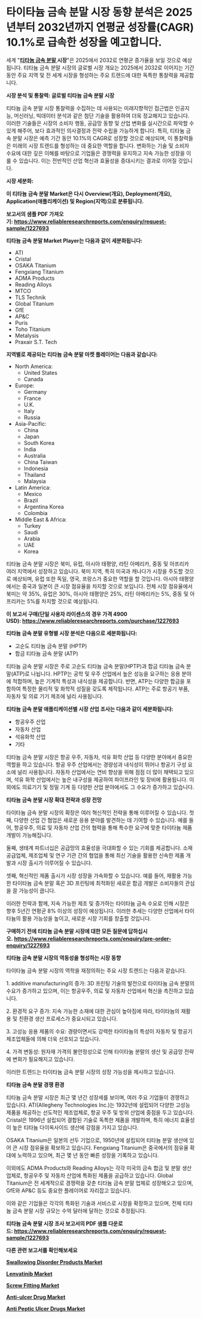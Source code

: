 <p><h1>타이타늄 금속 분말 시장 동향 분석은 2025년부터 2032년까지 연평균 성장률(CAGR) 10.1%로 급속한 성장을 예고합니다.</h1></p><p>세계 "<strong><a href="https://www.reliableresearchreports.com/titanium-metal-powder-r1227693?utm_campaign=106&utm_medium=8&utm_source=Github&utm_content=ia&utm_term=08012025&utm_id=titanium-metal-powder">티타늄 금속 분말&nbsp;</a></strong><strong>시장</strong>"은 2025에서 2032로 연평균 증가율을 보일 것으로 예상됩니다. 티타늄 금속 분말 시장의 글로벌 시장 개요는 2025에서 2032로 이어지는 기간 동안 주요 지역 및 전 세계 시장을 형성하는 주요 트렌드에 대한 독특한 통찰력을 제공합니다.</p>
<p><strong>시장 분석 및 통찰력: 글로벌 티타늄 금속 분말 시장</strong></p>
<p><p>티타늄 금속 분말 시장 통찰력을 수집하는 데 사용되는 미래지향적인 접근법은 인공지능, 머신러닝, 빅데이터 분석과 같은 첨단 기술을 활용하여 더욱 정교해지고 있습니다. 이러한 기술들은 시장의 소비자 행동, 공급망 동향 및 산업 변화를 실시간으로 파악할 수 있게 해주어, 보다 효과적인 의사결정과 전략 수립을 가능하게 합니다. 특히, 티타늄 금속 분말 시장은 예측 기간 동안 10.1%의 CAGR로 성장할 것으로 예상되며, 이 통찰력들은 미래의 시장 트렌드를 형성하는 데 중요한 역할을 합니다. 변화하는 기술 및 소비자 수요에 대한 깊은 이해를 바탕으로 기업들은 경쟁력을 유지하고 지속 가능한 성장을 이룰 수 있습니다. 이는 전반적인 산업 혁신과 효율성을 증대시키는 결과로 이어질 것입니다.</p><a href="%7CAUTHORITHY_DOMAIN_URL%7C?utm_campaign=106&utm_medium=8&utm_source=Github&utm_content=ia&utm_term=08012025&utm_id=titanium-metal-powder"></a></p>
<p><strong>시장 세분화:</strong></p>
<p><strong>이 티타늄 금속 분말 Market은 다시 Overview(개요), Deployment(개요), Application(애플리케이션) 및 Region(지역)으로 분류됩니다.</strong></p>
<p><strong>보고서의 샘플 PDF 가져오기:&nbsp;<a href="https://www.reliableresearchreports.com/enquiry/request-sample/1227693?utm_campaign=106&utm_medium=8&utm_source=Github&utm_content=ia&utm_term=08012025&utm_id=titanium-metal-powder">https://www.reliableresearchreports.com/enquiry/request-sample/1227693</a></strong><strong></strong></p>
<p><strong>티타늄 금속 분말 Market Player는 다음과 같이 세분화됩니다:</strong></p>
<p><ul><li>ATI</li><li>Cristal</li><li>OSAKA Titanium</li><li>Fengxiang Titanium</li><li>ADMA Products</li><li>Reading Alloys</li><li>MTCO</li><li>TLS Technik</li><li>Global Titanium</li><li>GfE</li><li>AP&C</li><li>Puris</li><li>Toho Titanium</li><li>Metalysis</li><li>Praxair S.T. Tech</li></ul></p>
<p><strong>지역별로 제공되는 티타늄 금속 분말 마켓 플레이어는 다음과 같습니다:</strong></p>
<p><ul>
    <li>
        North America:
        <ul>
            <li>United States</li>
            <li>Canada</li>
        </ul>
    </li>
    <li>
        Europe:
        <ul>
            <li>Germany</li>
            <li>France</li>
            <li>U.K.</li>
            <li>Italy</li>
            <li>Russia</li>
        </ul>
    </li>
    <li>
        Asia-Pacific:
        <ul>
            <li>China</li>
            <li>Japan</li>
            <li>South Korea</li>
            <li>India</li>
            <li>Australia</li>
            <li>China Taiwan</li>
            <li>Indonesia</li>
            <li>Thailand</li>
            <li>Malaysia</li>
        </ul>
    </li>
    <li>
        Latin America:
        <ul>
            <li>Mexico</li>
            <li>Brazil</li>
            <li>Argentina Korea</li>
            <li>Colombia</li>
        </ul>
    </li>
    <li>
        Middle East & Africa:
        <ul>
            <li>Turkey</li>
            <li>Saudi</li>
            <li>Arabia</li>
            <li>UAE</li>
            <li>Korea</li>
        </ul>
    </li>
    </ul></p>
<p><p>티타늄 금속 분말 시장은 북미, 유럽, 아시아 태평양, 라틴 아메리카, 중동 및 아프리카 여러 지역에서 성장하고 있습니다. 북미 지역, 특히 미국과 캐나다가 시장을 주도할 것으로 예상되며, 유럽 또한 독일, 영국, 프랑스가 중요한 역할을 할 것입니다. 아시아 태평양에서는 중국과 일본이 큰 시장 점유율을 차지할 것으로 보입니다. 전체 시장 점유율에서 북미는 약 35%, 유럽은 30%, 아시아 태평양은 25%, 라틴 아메리카는 5%, 중동 및 아프리카는 5%를 차지할 것으로 예상됩니다.</p></p>
<p><strong>이 보고서 구매(단일 사용자 라이센스의 경우 가격 4900 USD):&nbsp;<a href="https://www.reliableresearchreports.com/purchase/1227693?utm_campaign=106&utm_medium=8&utm_source=Github&utm_content=ia&utm_term=08012025&utm_id=titanium-metal-powder">https://www.reliableresearchreports.com/purchase/1227693</a></strong></p>
<p><strong>티타늄 금속 분말 유형별 시장 분석은 다음으로 세분화됩니다:</strong></p>
<p><ul><li>고순도 티타늄 금속 분말 (HPTP)</li><li>합금 티타늄 금속 분말 (ATP)</li></ul></p>
<p><p>티타늄 금속 분말 시장은 주로 고순도 티타늄 금속 분말(HPTP)과 합금 티타늄 금속 분말(ATP)로 나뉩니다. HPTP는 공학 및 우주 산업에서 높은 성능을 요구하는 응용 분야에 적합하며, 높은 기계적 특성과 내식성을 제공합니다. 반면, ATP는 다양한 합금을 포함하여 특정한 물리적 및 화학적 성질을 갖도록 제작됩니다. ATP는 주로 항공기 부품, 자동차 및 의료 기기 제조에 널리 사용됩니다.</p></p>
<p><strong>티타늄 금속 분말 애플리케이션별 시장 산업 조사는 다음과 같이 세분화됩니다:</strong></p>
<p><ul><li>항공우주 산업</li><li>자동차 산업</li><li>석유화학 산업</li><li>기타</li></ul></p>
<p><p>티타늄 금속 분말 시장은 항공 우주, 자동차, 석유 화학 산업 등 다양한 분야에서 중요한 역할을 하고 있습니다. 항공 우주 산업에서는 경량성과 내식성이 뛰어나 항공기 구성 요소에 널리 사용됩니다. 자동차 산업에서는 연비 향상을 위해 점점 더 많이 채택되고 있으며, 석유 화학 산업에서는 높은 내구성을 제공하여 파이프라인 및 장비에 활용됩니다. 이 외에도 의료기기 및 정밀 기계 등 다양한 산업 분야에서도 그 수요가 증가하고 있습니다.</p></p>
<p><strong>티타늄 금속 분말 시장 확대 전략과 성장 전망</strong></p>
<p><p>타이타늄 금속 분말 시장의 확장은 여러 혁신적인 전략을 통해 이루어질 수 있습니다. 첫째, 다양한 산업 간 협업은 새로운 응용 분야를 발견하는 데 기여할 수 있습니다. 예를 들어, 항공우주, 의료 및 자동차 산업 간의 협력을 통해 특수한 요구에 맞춘 타이타늄 제품 개발이 가능해집니다.</p><p>둘째, 생태계 파트너십은 공급망의 효율성을 극대화할 수 있는 기회를 제공합니다. 소재 공급업체, 제조업체 및 연구 기관 간의 협업을 통해 최신 기술을 활용한 신속한 제품 개발과 시장 출시가 이루어질 수 있습니다. </p><p>셋째, 혁신적인 제품 출시가 시장 성장을 가속화할 수 있습니다. 예를 들어, 재활용 가능한 타이타늄 금속 분말 혹은 3D 프린팅에 최적화된 새로운 합금 개발은 소비자들의 관심을 끌 가능성이 큽니다.</p><p>이러한 전략과 함께, 지속 가능한 제조 및 증가하는 타이타늄 금속 수요로 인해 시장은 향후 5년간 연평균 8% 이상의 성장이 예상됩니다. 이러한 추세는 다양한 산업에서 타이타늄의 활용 가능성을 높이고, 새로운 시장 기회를 창출할 것입니다.</p></p>
<p><strong>구매하기 전에 티타늄 금속 분말 시장에 대한 모든 질문에 답하십시오.&nbsp;<a href="https://www.reliableresearchreports.com/enquiry/pre-order-enquiry/1227693?utm_campaign=106&utm_medium=8&utm_source=Github&utm_content=ia&utm_term=08012025&utm_id=titanium-metal-powder">https://www.reliableresearchreports.com/enquiry/pre-order-enquiry/1227693</a></strong><strong></strong></p>
<p><strong>티타늄 금속 분말 시장의 역동성을 형성하는 시장 동향</strong></p>
<p><p>타이타늄 금속 분말 시장의 역학을 재정의하는 주요 시장 트렌드는 다음과 같습니다.</p><p>1. additive manufacturing의 증가: 3D 프린팅 기술의 발전으로 타이타늄 금속 분말의 수요가 증가하고 있으며, 이는 항공우주, 의료 및 자동차 산업에서 혁신을 촉진하고 있습니다.</p><p>2. 환경적 요구 증가: 지속 가능한 소재에 대한 관심이 높아짐에 따라, 타이타늄의 재활용 및 친환경 생산 프로세스가 중요시되고 있습니다.</p><p>3. 고성능 응용 제품의 수요: 경량이면서도 강력한 타이타늄의 특성이 자동차 및 항공기 제조업체들에 의해 더욱 선호되고 있습니다.</p><p>4. 가격 변동성: 원자재 가격의 불안정성으로 인해 타이타늄 분말의 생산 및 공급망 전략에 변화가 필요해지고 있습니다.</p><p>이러한 트렌드는 타이타늄 금속 분말 시장의 성장 가능성을 제시하고 있습니다.</p></p>
<p><strong>티타늄 금속 분말 경쟁 환경</strong></p>
<p><p>티타늄 금속 분말 시장은 최근 몇 년간 성장세를 보이며, 여러 주요 기업들이 경쟁하고 있습니다. ATI(Allegheny Technologies Inc.)는 1932년에 설립되어 다양한 고성능 제품을 제공하는 선도적인 제조업체로, 항공 우주 및 방위 산업에 중점을 두고 있습니다. Cristal은 1996년 설립되어 결합된 기술로 독특한 제품을 개발하며, 특히 에너지 효율성이 높은 티타늄 다이옥사이드 생산에 강점을 가지고 있습니다.</p><p>OSAKA Titanium은 일본의 선두 기업으로, 1950년에 설립되어 티타늄 분말 생산에 있어 큰 시장 점유율을 확보하고 있습니다. Fengxiang Titanium은 중국에서의 점유율 확대에 노력하고 있으며, 최근 몇 년 동안 빠른 성장을 기록하고 있습니다.</p><p>이외에도 ADMA Products와 Reading Alloys는 각각 미국의 금속 합금 및 분말 생산업체로, 항공우주 및 자동차 산업에 특화된 제품을 공급하고 있습니다. Global Titanium은 전 세계적으로 경쟁력을 갖춘 티타늄 금속 분말 업체로 성장해오고 있으며, GfE와 AP&C 등도 중요한 플레이어로 자리잡고 있습니다.</p><p>이와 같은 기업들은 각각의 특화된 기술과 서비스로 시장을 확장하고 있으며, 전체 티타늄 금속 분말 시장 규모는 수억 달러에 달하는 것으로 추정됩니다.</p></p>
<p><strong>티타늄 금속 분말 시장 조사 보고서의 PDF 샘플 다운로드:&nbsp;<a href="https://www.reliableresearchreports.com/enquiry/request-sample/1227693?utm_campaign=106&utm_medium=8&utm_source=Github&utm_content=ia&utm_term=08012025&utm_id=titanium-metal-powder">https://www.reliableresearchreports.com/enquiry/request-sample/1227693</a></strong></p>
<p><strong></strong></p>
<p><strong></strong></p>
<p><strong></strong></p>
<p><strong></strong></p>
<p><strong>다른 관련 보고서를 확인해보세요</strong></p>
<p><strong><p><a href="https://github.com/abbislposival/Market-Research-Report-List-1/blob/main/swallowing-disorder-products-market.md?utm_campaign=106&utm_medium=8&utm_source=Github&utm_content=ia&utm_term=08012025&utm_id=titanium-metal-powder">Swallowing Disorder Products Market</a></p><p><a href="https://github.com/ParvinKhatun77/Market-Research-Report-List-1/blob/main/lenvatinib-market.md?utm_campaign=106&utm_medium=8&utm_source=Github&utm_content=ia&utm_term=08012025&utm_id=titanium-metal-powder">Lenvatinib Market</a></p><p><a href="https://github.com/stephaniwo144/Market-Research-Report-List-1/blob/main/screw-fitting-market.md?utm_campaign=106&utm_medium=8&utm_source=Github&utm_content=ia&utm_term=08012025&utm_id=titanium-metal-powder">Screw Fitting Market</a></p><p><a href="https://github.com/nathandecarvalho/Market-Research-Report-List-5/blob/main/anti-ulcer-drug-market.md?utm_campaign=106&utm_medium=8&utm_source=Github&utm_content=ia&utm_term=08012025&utm_id=titanium-metal-powder">Anti-ulcer Drug Market</a></p><p><a href="https://github.com/DixieGrimes/Market-Research-Report-List-1/blob/main/anti-peptic-ulcer-drugs-market.md?utm_campaign=106&utm_medium=8&utm_source=Github&utm_content=ia&utm_term=08012025&utm_id=titanium-metal-powder">Anti Peptic Ulcer Drugs Market</a></p></strong></p>